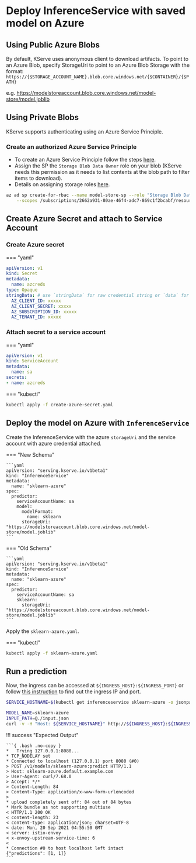 
# Deploy InferenceService with saved model on Azure

## Using Public Azure Blobs

By default, KServe uses anonymous client to download artifacts. To point to an Azure Blob, specify StorageUri to point to an Azure Blob Storage with the format:
```https://{$STORAGE_ACCOUNT_NAME}.blob.core.windows.net/{$CONTAINER}/{$PATH}```

e.g. https://modelstoreaccount.blob.core.windows.net/model-store/model.joblib


## Using Private Blobs

KServe supports authenticating using an Azure Service Principle.

### Create an authorized Azure Service Principle

* To create an Azure Service Principle follow the steps [here](https://docs.microsoft.com/en-us/cli/azure/create-an-azure-service-principal-azure-cli?view=azure-cli-latest).
* Assign the SP the `Storage Blob Data Owner` role on your blob (KServe needs this permission as it needs to list contents at the blob path to filter items to download).
* Details on assigning storage roles [here](https://docs.microsoft.com/en-us/azure/storage/common/storage-auth-aad).

```bash
az ad sp create-for-rbac --name model-store-sp --role "Storage Blob Data Owner" \
    --scopes /subscriptions/2662a931-80ae-46f4-adc7-869c1f2bcabf/resourceGroups/cognitive/providers/Microsoft.Storage/storageAccounts/modelstoreaccount
```

## Create Azure Secret and attach to Service Account

### Create Azure secret
=== "yaml"
```yaml
apiVersion: v1
kind: Secret
metadata:
  name: azcreds
type: Opaque
stringData: # use `stringData` for raw credential string or `data` for base64 encoded string
  AZ_CLIENT_ID: xxxxx
  AZ_CLIENT_SECRET: xxxxx
  AZ_SUBSCRIPTION_ID: xxxxx
  AZ_TENANT_ID: xxxxx
```

### Attach secret to a service account
=== "yaml"
```yaml
apiVersion: v1
kind: ServiceAccount
metadata:
  name: sa
secrets:
- name: azcreds
```

=== "kubectl"
```bash
kubectl apply -f create-azure-secret.yaml
```

## Deploy the model on Azure with `InferenceService`

Create the InferenceService with the azure `storageUri` and the service account with azure credential attached.

=== "New Schema"

    ```yaml
    apiVersion: "serving.kserve.io/v1beta1"
    kind: "InferenceService"
    metadata:
      name: "sklearn-azure"
    spec:
      predictor:
        serviceAccountName: sa
        model:
          modelFormat:
            name: sklearn
          storageUri: "https://modelstoreaccount.blob.core.windows.net/model-store/model.joblib"
    ```

=== "Old Schema"

    ```yaml
    apiVersion: "serving.kserve.io/v1beta1"
    kind: "InferenceService"
    metadata:
      name: "sklearn-azure"
    spec:
      predictor:
        serviceAccountName: sa
        sklearn:
          storageUri: "https://modelstoreaccount.blob.core.windows.net/model-store/model.joblib"
    ```

Apply the `sklearn-azure.yaml`.

=== "kubectl"
```bash
kubectl apply -f sklearn-azure.yaml
```

## Run a prediction

Now, the ingress can be accessed at `${INGRESS_HOST}:${INGRESS_PORT}` or follow [this instruction](../../../get_started/first_isvc.md#4-determine-the-ingress-ip-and-ports)
to find out the ingress IP and port.

```bash
SERVICE_HOSTNAME=$(kubectl get inferenceservice sklearn-azure -o jsonpath='{.status.url}' | cut -d "/" -f 3)

MODEL_NAME=sklearn-azure
INPUT_PATH=@./input.json
curl -v -H "Host: ${SERVICE_HOSTNAME}" http://${INGRESS_HOST}:${INGRESS_PORT}/v1/models/$MODEL_NAME:predict -d $INPUT_PATH
```

!!! success "Expected Output"

    ```{ .bash .no-copy }
    *   Trying 127.0.0.1:8080...
    * TCP_NODELAY set
    * Connected to localhost (127.0.0.1) port 8080 (#0)
    > POST /v1/models/sklearn-azure:predict HTTP/1.1
    > Host: sklearn-azure.default.example.com
    > User-Agent: curl/7.68.0
    > Accept: */*
    > Content-Length: 84
    > Content-Type: application/x-www-form-urlencoded
    >
    * upload completely sent off: 84 out of 84 bytes
    * Mark bundle as not supporting multiuse
    < HTTP/1.1 200 OK
    < content-length: 23
    < content-type: application/json; charset=UTF-8
    < date: Mon, 20 Sep 2021 04:55:50 GMT
    < server: istio-envoy
    < x-envoy-upstream-service-time: 6
    <
    * Connection #0 to host localhost left intact
    {"predictions": [1, 1]}
    ```
